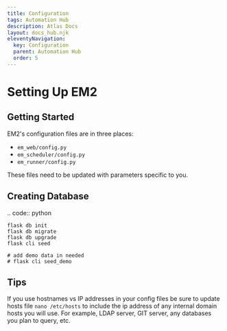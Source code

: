 ```yaml
---
title: Configuration
tags: Automation Hub
description: Atlas Docs
layout: docs_hub.njk
eleventyNavigation:
  key: Configuration
  parent: Automation Hub
  order: 5
---
```


# Setting Up EM2


## Getting Started


EM2's configuration files are in three places:

* ``em_web/config.py``
* ``em_scheduler/config.py``
* ``em_runner/config.py``

These files need to be updated with parameters specific to you.

## Creating Database

.. code:: python

    flask db init
    flask db migrate
    flask db upgrade
    flask cli seed

    # add demo data in needed
    # flask cli seed_demo

## Tips


If you use hostnames vs IP addresses in your config files be sure to update hosts file ``nano /etc/hosts`` to include the ip address of any internal domain hosts you will use. For example, LDAP server, GIT server, any databases you plan to query, etc.
